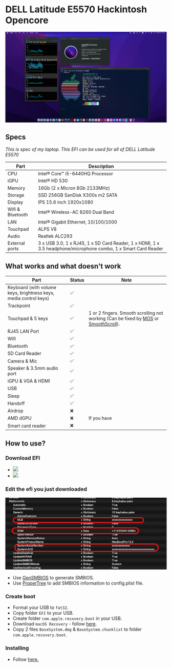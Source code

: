 <h1> DELL Latitude E5570 Hackintosh Opencore</h1>

<p align="center">
  <img src="./screens/screenshot.png" style="margin: auto;"/>
</p>

<h2>Specs</h2>

<p><i>This is spec of my laptop. This EFI can be used for all of DELL Latitude E5570</i></p>

| Part             | Description                                                                                                    |
| ---------------- | -------------------------------------------------------------------------------------------------------------- |
| CPU              | Intel® Core™ i5-6440HQ Processor                                                                               |
| iGPU             | Intel® HD 530                                                                                                  |
| Memory           | 16Gb (2 x Micron 8Gb 2133MHz)                                                                                  |
| Storage          | SSD 256GB SanDisk X300s m2 SATA                                                                                |
| Display          | IPS 15.6 inch 1920x1080                                                                                        |
| Wifi & Bluetooth | Intel® Wireless-AC 8260 Dual Band                                                                              |
| LAN              | Intel® Gigabit Ethernet, 10/100/1000                                                                           |
| Touchpad         | ALPS V8                                                                                                        |
| Audio            | Realtek ALC293                                                                                                 |
| External ports   | 3 x USB 3.0, 1 x RJ45, 1 x SD Card Reader, 1 x HDMI, 1 x 3.5 headphone/microphone combo, 1 x Smart Card Reader |

<h2>What works and what doesn't work</h2>

| Part                                                             | Status | Note                                                                                                                                          |
| ---------------------------------------------------------------- | ------ | --------------------------------------------------------------------------------------------------------------------------------------------- |
| Keyboard (with volume keys, brightness keys, media control keys) | ✅     |                                                                                                                                               |
| Trackpoint                                                       | ✅     |                                                                                                                                               |
| Touchpad & 5 keys                                                | ✅     | 1 or 2 fingers. Smooth scrolling not working (Can be fixed by [MOS](https://mos.caldis.me/) or [SmoothScroll](https://www.smoothscroll.net/mac/)). |
| RJ45 LAN Port                                                    | ✅     |                                                                                                                                               |
| Wifi                                                             | ✅     |                                                                                                                                               |
| Bluetooth                                                        | ✅     |                                                                                                                                               |
| SD Card Reader                                                   | ✅     |                                                                                                                                               |
| Camera & Mic                                                     | ✅     |                                                                                                                                               |
| Speaker & 3.5mm audio port                                       | ✅     |                                                                                                                                               |
| iGPU & VGA & HDMI                                                | ✅     |                                                                                                                                               |
| USB                                                              | ✅     |                                                                                                                                               |
| Sleep                                                            | ✅     |                                                                                                                                               |
| Handoff                                                          | ✅     |                                                                                                                                               |
| Airdrop                                                          | ❌     |                                                                                                                                               |
| AMD dGPU                                                         | ❌     | If you have                                                                                                                                   |
| Smart card reader                                                | ❌     |                                                                                                                                               |

<h2>How to use?</h2>
<h3>Download EFI</h3>
<ul>
  <li>
    <a href="https://github.com/misa198/dell-latitude-e5570-hackintosh-opencore/releases">
      <img src="https://img.shields.io/github/v/release/misa198/dell-latitude-e5570-hackintosh?label=macOS Monterey&color=blue" />
    </a>
  </li>
  <li>
    <a href="https://github.com/misa198/dell-latitude-e5570-hackintosh/tree/bigsur">
      <img src="https://img.shields.io/badge/macOS%20Big%20Sur-Git Branch-brightgreen" />
    </a>
  </li>
</ul>

<h3>Edit the efi you just downloaded</h3>
<p align="center">
  <img src="./screens/screenshot-smbios.png" style="margin: auto;"/>
</p>
<ul>
  <li>
    Use <a href="https://github.com/corpnewt/GenSMBIOS">GenSMBIOS</a> to generate SMBIOS.
  </li>
  <li>
    Use <a href="https://github.com/corpnewt/ProperTree">ProperTree</a> to add SMBIOS information to config.plist file.
  </li>
</ul>

<h3>Create boot</h3>
<ul>
  <li>Format your USB to <code>fat32</code>.</li>
  <li>Copy folder <code>EFI</code> to your USB.</li>
  <li>Create folder <code>com.apple.recovery.boot</code> in your USB.</li>
  <li>Download <code>macOS Recovery</code> - follow <a href="https://dortania.github.io/OpenCore-Install-Guide/installer-guide/">here</a>.</li>
  <li>Copy 2 files <code>BaseSystem.dmg</code> & <code>BaseSystem.chunklist</code> to folder <code>com.apple.recovery.boot</code>.</li>
</ul>

<h3>Installing</h3>
<ul>
  <li>Follow <a href="https://dortania.github.io/OpenCore-Install-Guide/installation/installation-process.html">here.</a></li>
</ul>
